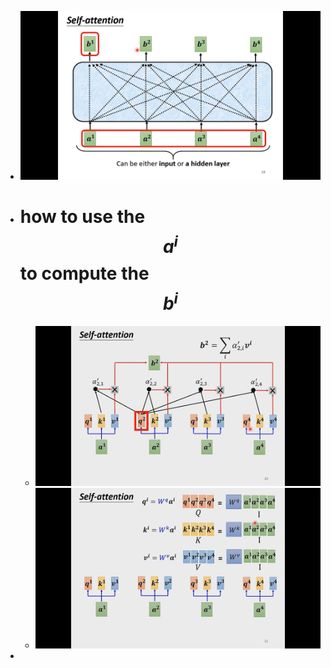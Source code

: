- ![image.png](../assets/image_1702047831947_0.png)
- # how to use the $$a^i$$ to compute the $$b^i$$
	- ![image.png](../assets/image_1702047988354_0.png)
	- ![image.png](../assets/image_1702048190523_0.png)
-